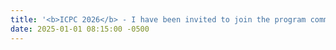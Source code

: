 ```yaml
---
title: '<b>ICPC 2026</b> - I have been invited to join the program committee (Research Track) of the IEEE International Conference on Software Comprehension'
date: 2025-01-01 08:15:00 -0500
---
```


